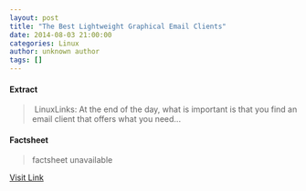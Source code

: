 ```yaml
---
layout: post
title: "The Best Lightweight Graphical Email Clients"
date: 2014-08-03 21:00:00
categories: Linux
author: unknown author
tags: []
---
```



#### Extract
>&nbsp;LinuxLinks: At the end of the day, what is important is that you find an email client that offers what you need...

#### Factsheet
>factsheet unavailable

[Visit Link](http://www.linuxtoday.com/upload/the-best-lightweight-graphical-email-clients-140802110029.html)


